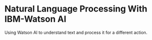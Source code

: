 # Natural Language Processing With IBM-Watson AI
Using Watson AI to understand text and process it for a different action.
